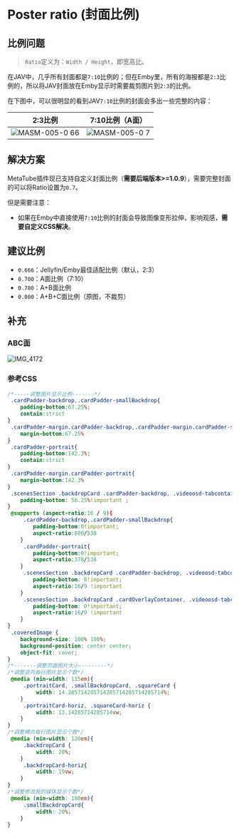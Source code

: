 # Poster ratio (封面比例)

## 比例问题

> `Ratio`定义为：`Width / Height`，即宽高比。

在JAV中，几乎所有封面都是`7:10`比例的；但在Emby里，所有的海报都是`2:3`比例的，所以将JAV封面放在Emby显示时需要裁剪图片到`2:3`的比例。

在下图中，可以很明显的看到JAV`7:10`比例的封面会多出一些完整的内容：

| 2:3比例 | 7:10比例（A面） |
| ----- | ----- |
|![MASM-005-0 66](https://user-images.githubusercontent.com/28824352/177555243-64c695c9-16c2-452d-8434-bd9e7b1007c4.jpeg)|![MASM-005-0 7](https://user-images.githubusercontent.com/28824352/177555277-bdcf75d3-6b4e-44bb-9150-06de7a207025.jpeg)|

## 解决方案

MetaTube插件现已支持自定义封面比例（**需要后端版本>=1.0.9**），需要完整封面的可以将Ratio设置为`0.7`。

但是需要注意：

- 如果在Emby中直接使用`7:10`比例的封面会导致图像变形拉伸，影响观感，**需要自定义CSS解决**。

## 建议比例

- `0.666`：Jellyfin/Emby最佳适配比例（默认，2:3）
- `0.700`：A面比例（7:10）
- `0.780`：A+B面比例
- `0.000`：A+B+C面比例（原图，不裁剪）

## 补充

### ABC面

![IMG_4172](https://user-images.githubusercontent.com/28824352/178108242-ac1f9a0a-29a7-42d8-b022-ccec35fc4062.JPG)

### 参考CSS

```css
/*-----调整图片显示比例-------*/
 .cardPadder-backdrop,.cardPadder-smallBackdrop{
    padding-bottom:67.25%;
    contain:strict
}
 .cardPadder-margin.cardPadder-backdrop,.cardPadder-margin.cardPadder-smallBackdrop{
    margin-bottom:67.25%
}
 .cardPadder-portrait{
    padding-bottom:142.3%;
    contain:strict
}
 .cardPadder-margin.cardPadder-portrait{
    margin-bottom:142.3%
}
 .scenesSection .backdropCard .cardPadder-backdrop, .videoosd-tabcontainers .backdropCard .cardPadder-backdrop{
    padding-bottom: 56.25%!important ;
}
 @supports (aspect-ratio:16 / 9){
     .cardPadder-backdrop,.cardPadder-smallBackdrop{
        padding-bottom:0!important;
        aspect-ratio:800/538
    }
     .cardPadder-portrait{
        padding-bottom:0!important;
        aspect-ratio:378/538
    }
     .scenesSection .backdropCard .cardPadder-backdrop, .videoosd-tabcontainers .backdropCard .cardPadder-backdrop{
        padding-bottom: 0!important;
        aspect-ratio:16/9 !important
    }
     .scenesSection .backdropCard .cardOverlayContainer, .videoosd-tabcontainers .backdropCard .cardOverlayContainer{
        padding-bottom: 0!important;
        aspect-ratio:16/9 !important
    }
}
 .coveredImage {
    background-size: 100% 100%;
    background-position: center center;
    object-fit: cover;
}
/*-------调整页面图片大小---------*/
/*调整竖向每行图片显示个数*/
 @media (min-width: 115em){
     .portraitCard, .smallBackdropCard, .squareCard {
         width: 14.285714285714285714285714285714%;
    }
     .portraitCard-horiz, .squareCard-horiz {
         width: 13.14285714285714vw;
    }
}
/*调整横向每行图片显示个数*/
 @media (min-width: 120em){
     .backdropCard {
         width: 20%;
    }
     .backdropCard-horiz{
         width: 19vw;
    }
}
/*调整修改我的媒体显示个数*/
 @media (min-width: 100em){
     .smallBackdropCard{
         width: 20%;
    }
}
```
